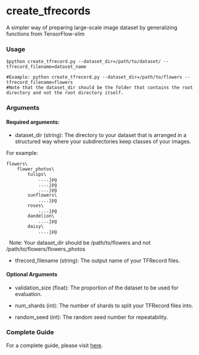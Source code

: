 # create_tfrecords
A simpler way of preparing large-scale image dataset by generalizing functions from TensorFlow-slim

### Usage

    $python create_tfrecord.py --dataset_dir=/path/to/dataset/ --tfrecord_filename=dataset_name
    
    #Example: python create_tfrecord.py --dataset_dir=/path/to/flowers --tfrecord_filename=flowers
    #Note that the dataset_dir should be the folder that contains the root directory and not the root directory itself.

### Arguments

#### Required arguments:

- dataset_dir (string): The directory to your dataset that is arranged in a structured way where your subdirectories keep classes of your images. 

For example:

    flowers\
        flower_photos\
            tulips\
                ....jpg
                ....jpg
                ....jpg
            sunflowers\
                ....jpg
            roses\
                ....jpg
            dandelion\
                ....jpg
            daisy\
                ....jpg
   
  Note: Your dataset_dir should be /path/to/flowers and not /path/to/flowers/flowers_photos

- tfrecord_filename (string): The output name of your TFRecord files.

#### Optional Arguments
- validation_size (float): The proportion of the dataset to be used for evaluation.

- num_shards (int): The number of shards to split your TFRecord files into.

- random_seed (int): The random seed number for repeatability.

### Complete Guide
For a complete guide, please visit [here](kwotsin.github.io).
